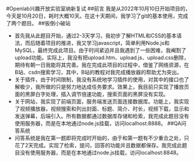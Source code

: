 #Openlab兴趣开放实验室纳新复试
##前言
我是从2022年10月10日开始项目的，今天是10月20日，耗时大概10天。在这十天期间，我学习了git的基本使用，完成了两个题目。
##扳倒小破站
* 首先我从此题目开始，通过2-3天学习，我初步了解HTML和CSS的基本语法，而后随着项目的推进，我又学习javascript，简单利用Node.js和MySQL，最终完成此项目。由于时间紧迫并且我遇到了一些困难，我阉割了upload功能。实际上，我没有把upload.htm、upload.js、upload.css删除，期待有朝一日我能将其完善。我在完成此项目的过程中，借鉴了网络资源，在B站、csdn搜索学习，其中，B站的教程对我完成播放器的帮助尤为突出。
* 关于插件，由于时间限制，我没有系统地学习插件的使用，对其中的接口也了解极少，我所做的只是努力地达成任务要求。效果上，我目前只实现了播放页面的黑屏白字处理，插入调节倍速功能，搜索页面的黑屏没有实现。
* 关于网站，我实现了前端页面，服务端发送页面连接数据库。功能上，我实现了视频播放器，视频搜索和列出封面、标题、简介、时长，视频下载，显示和发送弹幕，后端引入。所有数据都通过数据库存储和检索，我完成此题目没有使用服务器，而是在本地通过node.js挂载，访问localhost:8888。
##QA问答系统
* 问答系统是我在第一题即将完成时开始的，由于和第一题有不少重合之处，只花了2天完成。实现了检索，提问，回答的功能并且数据都保存。我完成此题目没有使用服务器，而是在本地通过node.js挂载，访问localhost:8848。
